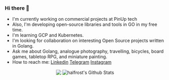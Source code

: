 ### Hi there 👋

- I'm currently working on commercial projects at PinUp tech
- Also, I'm developing open-source libraries and tools in GO in my free time.
- I'm learning GCP and Kubernetes.
- I'm looking for collaboration on interesting Open Source projects written in Golang.
- Ask me about Golang, analogue photography, travelling, bicycles, board games, tabletop RPG, and miniature painting.
- How to reach me: [Linkedin](https://www.linkedin.com/in/olegbalunenko/) [Telegram](https://t.me/obalunenko) [Instagram](https://www.instagram.com/obalunenko/) 

<p align="center">
<img align="center" src="https://github-readme-stats.vercel.app/api/top-langs/?username=obalunenko&hide_langs_below=1&theme=default&line_height=27&layout=compact" />
<img align="center" src="https://github-readme-stats.vercel.app/api?username=obalunenko&show_icons=true&count_private=true&include_all_commits=true&line_height=21" alt="halfrost's Github Stats" />
</p>

